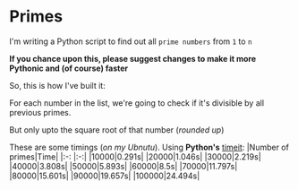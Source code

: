 # Primes
I'm writing a Python script to find out all `prime numbers` from `1` to `n`

**If you chance upon this, please suggest changes to make it more Pythonic and (of course) faster**

So, this is how I've built it:

For each number in the list, we're going to check if it's divisible by all previous primes.

But only upto the square root of that number (_rounded up_)

These are some timings (_on my Ubnutu_). Using **Python's** [timeit](https://docs.python.org/3/library/timeit.html):
|Number of primes|Time|
|:-: |:-:|
|10000|0.291s|
|20000|1.046s|
|30000|2.219s|
|40000|3.808s|
|50000|5.893s|
|60000|8.5s|
|70000|11.797s|
|80000|15.601s|
|90000|19.657s|
|100000|24.494s|